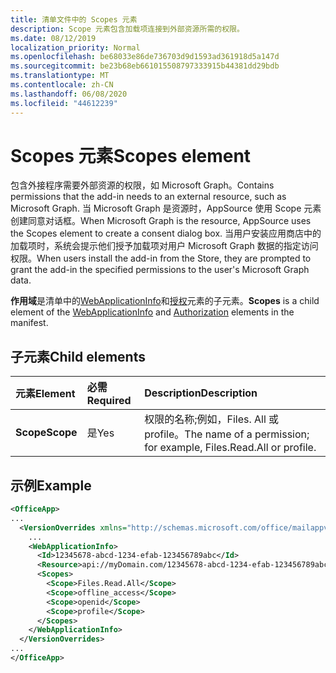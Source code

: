 ```yaml
---
title: 清单文件中的 Scopes 元素
description: Scope 元素包含加载项连接到外部资源所需的权限。
ms.date: 08/12/2019
localization_priority: Normal
ms.openlocfilehash: be68033e86de736703d9d1593ad361918d5a147d
ms.sourcegitcommit: be23b68eb661015508797333915b44381dd29bdb
ms.translationtype: MT
ms.contentlocale: zh-CN
ms.lasthandoff: 06/08/2020
ms.locfileid: "44612239"
---
```

# <a name="scopes-element"></a><span data-ttu-id="dbd36-103">Scopes 元素</span><span class="sxs-lookup"><span data-stu-id="dbd36-103">Scopes element</span></span>

<span data-ttu-id="dbd36-104">包含外接程序需要外部资源的权限，如 Microsoft Graph。</span><span class="sxs-lookup"><span data-stu-id="dbd36-104">Contains permissions that the add-in needs to an external resource, such as Microsoft Graph.</span></span> <span data-ttu-id="dbd36-105">当 Microsoft Graph 是资源时，AppSource 使用 Scope 元素创建同意对话框。</span><span class="sxs-lookup"><span data-stu-id="dbd36-105">When Microsoft Graph is the resource, AppSource uses the Scopes element to create a consent dialog box.</span></span> <span data-ttu-id="dbd36-106">当用户安装应用商店中的加载项时，系统会提示他们授予加载项对用户 Microsoft Graph 数据的指定访问权限。</span><span class="sxs-lookup"><span data-stu-id="dbd36-106">When users install the add-in from the Store, they are prompted to grant the add-in the specified permissions to the user's Microsoft Graph data.</span></span>

<span data-ttu-id="dbd36-107">**作用域**是清单中的[WebApplicationInfo](webapplicationinfo.md)和[授权](authorization.md)元素的子元素。</span><span class="sxs-lookup"><span data-stu-id="dbd36-107">**Scopes** is a child element of the [WebApplicationInfo](webapplicationinfo.md) and [Authorization](authorization.md) elements in the manifest.</span></span>

## <a name="child-elements"></a><span data-ttu-id="dbd36-108">子元素</span><span class="sxs-lookup"><span data-stu-id="dbd36-108">Child elements</span></span>

|  <span data-ttu-id="dbd36-109">元素</span><span class="sxs-lookup"><span data-stu-id="dbd36-109">Element</span></span> |  <span data-ttu-id="dbd36-110">必需</span><span class="sxs-lookup"><span data-stu-id="dbd36-110">Required</span></span>  |  <span data-ttu-id="dbd36-111">Description</span><span class="sxs-lookup"><span data-stu-id="dbd36-111">Description</span></span>  |
|:-----|:-----|:-----|
|  <span data-ttu-id="dbd36-112">**Scope**</span><span class="sxs-lookup"><span data-stu-id="dbd36-112">**Scope**</span></span>                |  <span data-ttu-id="dbd36-113">是</span><span class="sxs-lookup"><span data-stu-id="dbd36-113">Yes</span></span>     |   <span data-ttu-id="dbd36-114">权限的名称;例如，Files. All 或 profile。</span><span class="sxs-lookup"><span data-stu-id="dbd36-114">The name of a permission; for example, Files.Read.All or profile.</span></span> |

## <a name="example"></a><span data-ttu-id="dbd36-115">示例</span><span class="sxs-lookup"><span data-stu-id="dbd36-115">Example</span></span>

```xml
<OfficeApp>
...
  <VersionOverrides xmlns="http://schemas.microsoft.com/office/mailappversionoverrides" xsi:type="VersionOverridesV1_0">
    ...
    <WebApplicationInfo>
      <Id>12345678-abcd-1234-efab-123456789abc</Id>
      <Resource>api://myDomain.com/12345678-abcd-1234-efab-123456789abc<Resource>
      <Scopes>
        <Scope>Files.Read.All</Scope>
        <Scope>offline_access</Scope>
        <Scope>openid</Scope>
        <Scope>profile</Scope>
      </Scopes>
    </WebApplicationInfo>
  </VersionOverrides>
...
</OfficeApp>
```
